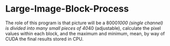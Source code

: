 # Large-Image-Block-Process
The role of this program is that picture will be a 8000*1000 (single channel) is divided into many small pieces of 40*40 (adjustable), calculate the pixel values within each block, and the maximum and minimum, mean, by way of CUDA the final results stored in CPU.

